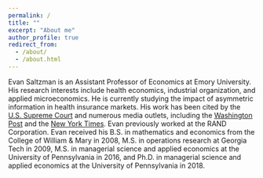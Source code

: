 ```yaml
---
permalink: /
title: ""
excerpt: "About me"
author_profile: true
redirect_from: 
  - /about/
  - /about.html
---
```


Evan Saltzman is an Assistant Professor of Economics at Emory University.  His research interests include health economics, industrial organization, and applied microeconomics.  He is currently studying the impact of asymmetric information in health insurance markets.  His work has been cited by the [U.S. Supreme Court](https://www.supremecourt.gov/opinions/14pdf/14-114_qol1.pdf)  and numerous media outlets, including the [Washington Post](https://www.washingtonpost.com/national/health-science/study-allowing-people-to-stay-in-existing-health-plans-unlikely-to-disrupt-exchanges/2014/01/20/e537f6d4-81fb-11e3-bbe5-6a2a3141e3a9_story.html?utm_term=.d430714ea6ff) and the [New York Times](https://www.nytimes.com/2014/03/07/opinion/keeping-your-insurance-policy.html?_r=3). Evan previously worked at the RAND Corporation.  Evan received his B.S. in mathematics and economics from the College of William & Mary in 2008, M.S. in operations research at Georgia Tech in 2009, M.S. in managerial science and applied economics at the University of Pennsylvania in 2016, and Ph.D. in managerial science and applied economics at the University of Pennsylvania in 2018. 

